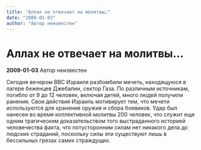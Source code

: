```yaml
---
title: "Аллах не отвечает на молитвы…"
date: "2009-01-03"
author: "Автор неизвестен"
---
```


# Аллах не отвечает на молитвы…

**2009-01-03** Автор неизвестен

Сегодня вечером ВВС Израиля разбомбили мечеть, находящуюся в лагере беженцев Джебалии, сектор Газа. По различным источникам, погибло от 9 до 12 человек, включая детей, много людей получили ранения. Свои действия Израиль мотивирует тем, что мечети используются для хранения оружия и сбора боевиков. Удар был нанесен во время коллективной молитвы 200 человек, что служит еще одним трагическим доказательством того выстраданного историей человечества факта, что потусторонним силам нет никакого дела до людских страданий, поскольку силы эти существуют лишь в бессильных грезах самих страждущих.